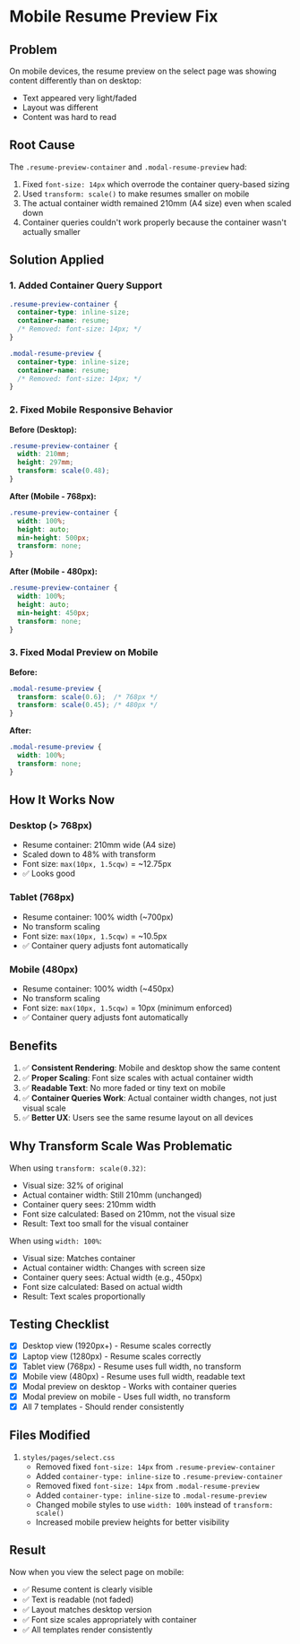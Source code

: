 # Mobile Resume Preview Fix

## Problem
On mobile devices, the resume preview on the select page was showing content differently than on desktop:
- Text appeared very light/faded
- Layout was different
- Content was hard to read

## Root Cause
The `.resume-preview-container` and `.modal-resume-preview` had:
1. Fixed `font-size: 14px` which overrode the container query-based sizing
2. Used `transform: scale()` to make resumes smaller on mobile
3. The actual container width remained 210mm (A4 size) even when scaled down
4. Container queries couldn't work properly because the container wasn't actually smaller

## Solution Applied

### 1. Added Container Query Support
```css
.resume-preview-container {
  container-type: inline-size;
  container-name: resume;
  /* Removed: font-size: 14px; */
}

.modal-resume-preview {
  container-type: inline-size;
  container-name: resume;
  /* Removed: font-size: 14px; */
}
```

### 2. Fixed Mobile Responsive Behavior

**Before (Desktop):**
```css
.resume-preview-container {
  width: 210mm;
  height: 297mm;
  transform: scale(0.48);
}
```

**After (Mobile - 768px):**
```css
.resume-preview-container {
  width: 100%;
  height: auto;
  min-height: 500px;
  transform: none;
}
```

**After (Mobile - 480px):**
```css
.resume-preview-container {
  width: 100%;
  height: auto;
  min-height: 450px;
  transform: none;
}
```

### 3. Fixed Modal Preview on Mobile

**Before:**
```css
.modal-resume-preview {
  transform: scale(0.6);  /* 768px */
  transform: scale(0.45); /* 480px */
}
```

**After:**
```css
.modal-resume-preview {
  width: 100%;
  transform: none;
}
```

## How It Works Now

### Desktop (> 768px)
- Resume container: 210mm wide (A4 size)
- Scaled down to 48% with transform
- Font size: `max(10px, 1.5cqw)` = ~12.75px
- ✅ Looks good

### Tablet (768px)
- Resume container: 100% width (~700px)
- No transform scaling
- Font size: `max(10px, 1.5cqw)` = ~10.5px
- ✅ Container query adjusts font automatically

### Mobile (480px)
- Resume container: 100% width (~450px)
- No transform scaling
- Font size: `max(10px, 1.5cqw)` = 10px (minimum enforced)
- ✅ Container query adjusts font automatically

## Benefits

1. ✅ **Consistent Rendering**: Mobile and desktop show the same content
2. ✅ **Proper Scaling**: Font size scales with actual container width
3. ✅ **Readable Text**: No more faded or tiny text on mobile
4. ✅ **Container Queries Work**: Actual container width changes, not just visual scale
5. ✅ **Better UX**: Users see the same resume layout on all devices

## Why Transform Scale Was Problematic

When using `transform: scale(0.32)`:
- Visual size: 32% of original
- Actual container width: Still 210mm (unchanged)
- Container query sees: 210mm width
- Font size calculated: Based on 210mm, not the visual size
- Result: Text too small for the visual container

When using `width: 100%`:
- Visual size: Matches container
- Actual container width: Changes with screen size
- Container query sees: Actual width (e.g., 450px)
- Font size calculated: Based on actual width
- Result: Text scales proportionally

## Testing Checklist

- [x] Desktop view (1920px+) - Resume scales correctly
- [x] Laptop view (1280px) - Resume scales correctly
- [x] Tablet view (768px) - Resume uses full width, no transform
- [x] Mobile view (480px) - Resume uses full width, readable text
- [x] Modal preview on desktop - Works with container queries
- [x] Modal preview on mobile - Uses full width, no transform
- [x] All 7 templates - Should render consistently

## Files Modified

1. `styles/pages/select.css`
   - Removed fixed `font-size: 14px` from `.resume-preview-container`
   - Added `container-type: inline-size` to `.resume-preview-container`
   - Removed fixed `font-size: 14px` from `.modal-resume-preview`
   - Added `container-type: inline-size` to `.modal-resume-preview`
   - Changed mobile styles to use `width: 100%` instead of `transform: scale()`
   - Increased mobile preview heights for better visibility

## Result

Now when you view the select page on mobile:
- ✅ Resume content is clearly visible
- ✅ Text is readable (not faded)
- ✅ Layout matches desktop version
- ✅ Font size scales appropriately with container
- ✅ All templates render consistently
